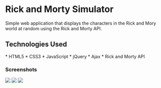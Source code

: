 <h1>Rick and Morty Simulator </h1> 
Simple web application that displays the characters in the Rick and Mory world at random using the Rick and Morty API.

<h2> Technologies Used </h2> 
* HTML5
* CSS3
* JavaScript
* jQuery
* Ajax
* Rick and Morty API

<h3> Screenshots </h3>
<img src="https://i.imgur.com/NwhGQLs.png">
<img src="https://i.imgur.com/3H877A6.png">
<img src="https://i.imgur.com/Z3EW5oL.png">
